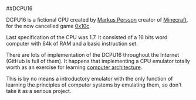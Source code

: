 ##DCPU16

DCPU16 is a fictional CPU created by [Markus Persson](https://twitter.com/notch) creator of [Minecraft](https://en.wikipedia.org/wiki/Minecraft), 
for the now cancelled game [0x10c](https://en.wikipedia.org/wiki/0x10c).

Last specification of the CPU was 1.7. It consisted of a 16 bits word computer with 64k of RAM and a basic instruction set.

There are lots of implementation of the DCPU16 throughout the Internet (GitHub is full of them). 
It happens that implementing a CPU emulator totally worth as an exercise for learning [computer architecture](https://en.wikipedia.org/wiki/Computer_architecture).

This is by no means a introductory emulator with the only function of learning the principles of computer systems by emulating them, so
don't take it as a serious project.
